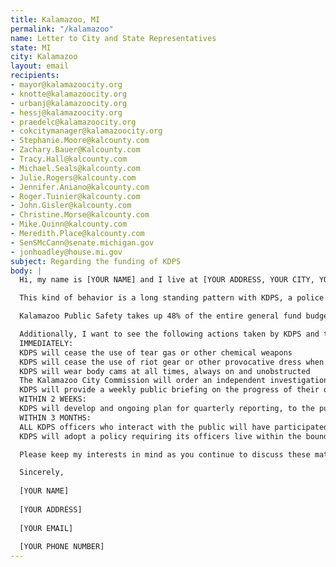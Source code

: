 ```yaml
---
title: Kalamazoo, MI
permalink: "/kalamazoo"
name: Letter to City and State Representatives
state: MI
city: Kalamazoo
layout: email
recipients:
- mayor@kalamazoocity.org
- knotte@kalamazoocity.org
- urbanj@kalamazoocity.org
- hessj@kalamazoocity.org
- praedelc@kalamazoocity.org
- cokcitymanager@kalamazoocity.org
- Stephanie.Moore@kalcounty.com
- Zachary.Bauer@Kalcounty.com
- Tracy.Hall@kalcounty.com
- Michael.Seals@kalcounty.com
- Julie.Rogers@kalcounty.com
- Jennifer.Aniano@kalcounty.com
- Roger.Tuinier@kalcounty.com
- John.Gisler@kalcounty.com
- Christine.Morse@kalcounty.com
- Mike.Quinn@kalcounty.com
- Meredith.Place@kalcounty.com
- SenSMcCann@senate.michigan.gov
- jonhoadley@house.mi.gov
subject: Regarding the funding of KDPS
body: |
  Hi, my name is [YOUR NAME] and I live at [YOUR ADDRESS, YOUR CITY, YOUR COUNTY]. I'm writing to let you know that I think that Kalamazoo Department of Public Safety's use of chemical agents on peaceful protesters in late May and early June, including youth, constituted excessive force. I also think that the curfew and the presence of the National Guard in our city on June 2 did more to harm and scare us than it did to keep us safe.

  This kind of behavior is a long standing pattern with KDPS, a police force with multiple questionable in custody deaths, excessive force accusations, a documented habit of pulling over predominantly black drivers, and enough unnecessary lethal equipment to outfit a small army. The time for hiding behind canned apologies, promises of diversity training and "community policing" is over. It's time to reduce police spending and reallocate those funds to programs that have real tangible benefits, especially to communities harmed by decades of over-policing and discrimination.

  Kalamazoo Public Safety takes up 48% of the entire general fund budget for 2020. Other public services account for a paltry 8% and parks and recreation a depressing 4% of budget. That is outrageous and needs to change. Kalamazoo needs dollars for services that actually improve and lift up our community. Dollars for education, for food assistance, for housing, for people. Not policing.

  Additionally, I want to see the following actions taken by KDPS and the City Commission to hold them accountable for their violence toward our community:
  IMMEDIATELY:
  KDPS will cease the use of tear gas or other chemical weapons
  KDPS will cease the use of riot gear or other provocative dress when interacting with the public
  KDPS will wear body cams at all times, always on and unobstructed
  The Kalamazoo City Commission will order an independent investigation into KDPS response to public protests beginning May 30
  KDPS will provide a weekly public briefing on the progress of their own investigations into police conduct related to public protests beginning May 30
  WITHIN 2 WEEKS:
  KDPS will develop and ongoing plan for quarterly reporting, to the public, of all complaints against the department or its officers, and the resolution of each
  WITHIN 3 MONTHS:
  ALL KDPS officers who interact with the public will have participated in racial healing circle with members of the community, led by trained facilitators
  KDPS will adopt a policy requiring its officers live within the boundaries of the area the department serves

  Please keep my interests in mind as you continue to discuss these matters and work toward justice in our community.

  Sincerely,
  
  [YOUR NAME]
  
  [YOUR ADDRESS]
  
  [YOUR EMAIL]
  
  [YOUR PHONE NUMBER]
---
```


